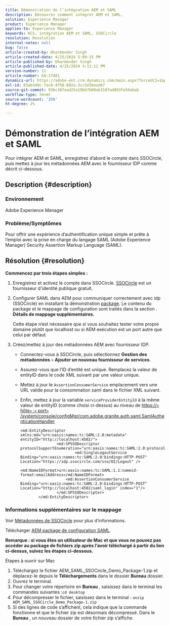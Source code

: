 ```yaml
---
title: Démonstration de l’intégration AEM et SAML
description: Découvrez comment intégrer AEM et SAML.
solution: Experience Manager
product: Experience Manager
applies-to: Experience Manager
keywords: KCS, intégration AEM et SAML, SSOCircle
resolution: Resolution
internal-notes: null
bug: false
article-created-by: Dharmender Singh
article-created-date: 4/25/2024 5:09:15 PM
article-published-by: Dharmender Singh
article-published-date: 4/25/2024 5:11:11 PM
version-number: 11
article-number: KA-17481
dynamics-url: https://adobe-ent.crm.dynamics.com/main.aspx?forceUCI=1&pagetype=entityrecord&etn=knowledgearticle&id=63883085-2603-ef11-a1fe-6045bd03c412
exl-id: 03ab349c-7ac0-4f58-892a-3cc3e5bead67
source-git-commit: 936c38fead25a19bb7b08ab3107ad093fe59abab
workflow-type: tm+mt
source-wordcount: '359'
ht-degree: 2%

---
```


# Démonstration de l’intégration AEM et SAML


Pour intégrer AEM et SAML, enregistrez d’abord le compte dans SSOCircle, puis mettez à jour les métadonnées AEM avec le fournisseur IDP comme décrit ci-dessous.

## Description {#description}


### <b>Environnement</b>

Adobe Experience Manager

### <b>Problème/Symptômes</b>

Pour offrir une expérience d’authentification unique simple et prête à l’emploi avec la prise en charge du langage SAML (Adobe Experience Manager) Security Assertion Markup Language (SAML).


## Résolution {#resolution}


<b>Commencez par trois étapes simples :</b>

1. Enregistrez et activez le compte dans SSOCircle. [SSOCircle](https://www.ssocircle.com/en/) est un fournisseur d&#39;identité publique gratuit.
2. Configurer SAML dans AEM pour communiquer correctement avec idp (SSOCircle) en installant la démonstration [package](https://files.acrobat.com/a/preview/d0017bf5-c35a-483e-80a0-d6bfb0526299). Le contenu du package et le mappage de configuration sont traités dans la section . <b>Détails de mappage supplémentaires.</b>



   Cette étape n’est nécessaire que si vous souhaitez tester votre propre domaine plutôt que localhost ou si AEM exécution est un port autre que celui par défaut.


3. Créez/mettez à jour des métadonnées AEM avec fournisseur IDP.
   - Connectez-vous à SSOCircle, puis sélectionnez <b>Gestion des métadonnées</b> `>`  <b>Ajouter un nouveau fournisseur de services</b>.
   - Assurez-vous que l’ID d’entité est unique. Remplacez la valeur de entityID dans le code XML suivant par une valeur unique.
   - Mettez à jour le `AssertionConsumerService` emplacement vers une URL valide pour la consommation saml dans le fichier XML suivant.
   - Enfin, mettez à jour la variable `serviceProviderEntityId` à la même valeur de entityID (comme choisi ci-dessus) au niveau de [https://`<` hôte`>` :`<` port`>` /system/console/configMgr/com.adobe.granite.auth.saml.SamlAuthenticationHandler](https://&lt;host>:&lt;port>/system/console/configMgr/com.adobe.granite.auth.saml.SamlAuthenticationHandler)



     ```
     <md:EntityDescriptor xmlns:md="urn:oasis:names:tc:SAML:2.0:metadata" entityID="http://localhost:4502/">
                     <md:SPSSODescriptor protocolSupportEnumeration="urn:oasis:names:tc:SAML:2.0:protocol">
                             <md:SingleLogoutService Binding="urn:oasis:names:tc:SAML:2.0:bindings:HTTP-POST" Location="https://idp.ssocircle.com/sso/UI/Logout" />
                             <md:NameIDFormat>urn:oasis:names:tc:SAML:1.1:nameid-format:emailAddress</md:NameIDFormat>        
                         <md:AssertionConsumerService Binding="urn:oasis:names:tc:SAML:2.0:bindings:HTTP-POST" Location="http://localhost:4502/saml_login" index="1"/>    
                     </md:SPSSODescriptor>
             </md:EntityDescriptor>
     ```








### Informations supplémentaires sur le mappage

Voir [Métadonnées de SSOCircle](https://idp.ssocircle.com/) pour plus d’informations.

Télécharger [AEM package de configuration SAML](https://acrobat.adobe.com/link/track?uri=urn%3Aaaid%3Ascds%3AUS%3Ad0017bf5-c35a-483e-80a0-d6bfb0526299).

<b>Remarque : si vous êtes un utilisateur de Mac et que vous ne pouvez pas accéder au package de fichiers zip après l’avoir téléchargé à partir du lien ci-dessus, suivez les étapes ci-dessous. </b>

Étapes à ouvrir sur Mac

1. Téléchargez le fichier AEM_SAML_SSOCircle_Demo_Package-1.zip et déplacez-le depuis le <b>Téléchargements</b> dans le dossier <b>Bureau</b> dossier.
2. Ouvrez le terminal.
3. Pour changer votre répertoire en <b>Bureau</b> , saisissez dans le terminal les commandes suivantes :`cd desktop`
4. Pour décompresser le fichier, saisissez dans le terminal : `unzip AEM_SAML_SSOCircle_Demo_Package-1.zip `
5. Si des lignes de code s’affichent, cela indique que la commande fonctionne et que le fichier zip est désormais décompressé. Dans le <b>Bureau</b> , un nouveau dossier de votre fichier zip s’affiche.
